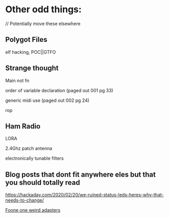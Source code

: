 # Other odd things:

// Potentially move these elsewhere

## Polygot Files

elf hacking, POC||GTFO

## Strange thought

Main not fn

order of variable declaration (paged out 001 pg 33)

generic midi use (paged out 002 pg 24)

rop

## Ham Radio

LORA

2.4Ghz patch antenna

electronically tunable filters

## Blog posts that dont fit anywhere eles but that you should totally read

https://hackaday.com/2020/02/20/we-ruined-status-leds-heres-why-that-needs-to-change/

[Foone one weird adapters](https://twitter.com/Foone/status/1224206741602062336)


